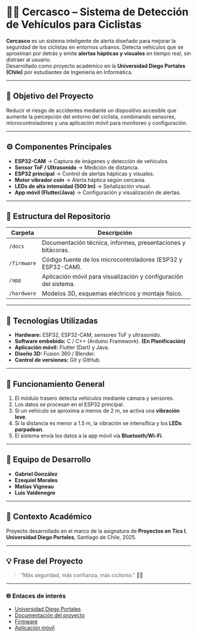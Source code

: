 # 🚴‍♂️ Cercasco – Sistema de Detección de Vehículos para Ciclistas  

**Cercasco** es un sistema inteligente de alerta diseñado para mejorar la seguridad de los ciclistas en entornos urbanos. Detecta vehículos que se aproximan por detrás y emite **alertas hápticas y visuales** en tiempo real, sin distraer al usuario.  
Desarrollado como proyecto académico en la **Universidad Diego Portales (Chile)** por estudiantes de Ingeniería en Informática.

---

## 🎯 Objetivo del Proyecto  

Reducir el riesgo de accidentes mediante un dispositivo accesible que aumente la percepción del entorno del ciclista, combinando sensores, microcontroladores y una aplicación móvil para monitoreo y configuración.

---

## ⚙️ Componentes Principales  

- **ESP32-CAM** → Captura de imágenes y detección de vehículos.  
- **Sensor ToF / Ultrasonido** → Medición de distancia.  
- **ESP32 principal** → Control de alertas hápticas y visuales.  
- **Motor vibrador coin** → Alerta háptica según cercanía.  
- **LEDs de alta intensidad (500 lm)** → Señalización visual.  
- **App móvil (Flutter/Java)** → Configuración y visualización de alertas.  

---

## 🧩 Estructura del Repositorio  

| Carpeta | Descripción |
|----------|-------------|
| `/docs` | Documentación técnica, informes, presentaciones y bitácoras. |
| `/firmware` | Código fuente de los microcontroladores (ESP32 y ESP32-CAM). |
| `/app` | Aplicación móvil para visualización y configuración del sistema. |
| `/hardware` | Modelos 3D, esquemas eléctricos y montaje físico. |

---

## 🔧 Tecnologías Utilizadas  

- **Hardware:** ESP32, ESP32-CAM, sensores ToF y ultrasonido.  
- **Software embebido:** C / C++ (Arduino Framework).  **(En Planificación)**
- **Aplicación móvil:** Flutter (Dart) y Java.  
- **Diseño 3D:** Fusion 360 / Blender.  
- **Control de versiones:** Git y GitHub.  

---

## 🚀 Funcionamiento General  

1. El módulo trasero detecta vehículos mediante cámara y sensores.  
2. Los datos se procesan en el ESP32 principal.  
3. Si un vehículo se aproxima a menos de 2 m, se activa una **vibración leve**.  
4. Si la distancia es menor a 1.5 m, la vibración se intensifica y los **LEDs parpadean**.  
5. El sistema envía los datos a la app móvil vía **Bluetooth/Wi-Fi**.  

---

## 🧠 Equipo de Desarrollo  
 
- **Gabriel González**  
- **Ezequiel Morales**  
- **Matías Vigneau**  
- **Luis Valdenegro** 

---

## 📅 Contexto Académico  

Proyecto desarrollado en el marco de la asignatura de **Proyectos en Tics I**,  
**Universidad Diego Portales**, Santiago de Chile, 2025.  

---

## 💡 Frase del Proyecto  

> “Más seguridad, más confianza, más ciclismo.” 🚴‍♀️

---

### 🌐 Enlaces de interés  
- [Universidad Diego Portales](https://www.udp.cl/)  
- [Documentación del proyecto](./docs)  
- [Firmware](./firmware)  
- [Aplicación móvil](./app) 

